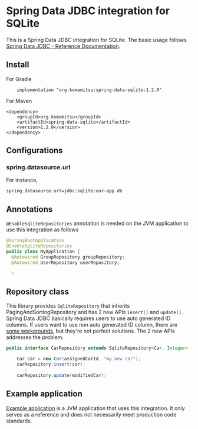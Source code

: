# Spring Data JDBC integration for SQLite

This is a Spring Data JDBC integration for SQLite. The basic usage follows [Spring Data JDBC - Reference Documentation](https://docs.spring.io/spring-data/jdbc/docs/current/reference/html/).

## Install

For Gradle
```
    implementation "org.komamitsu:spring-data-sqlite:1.2.0"
```

For Maven
```
<dependency>
    <groupId>org.komamitsu</groupId>
    <artifactId>spring-data-sqlite</artifactId>
    <version>1.2.0</version>
</dependency>

```

## Configurations

### spring.datasource.url

For instance,

```
spring.datasource.url=jdbc:sqlite:our-app.db
```

## Annotations

`@EnableSqliteRepositories` annotation is needed on the JVM application to use this integration as follows

```java
@SpringBootApplication
@EnableSqliteRepositories
public class MyApplication {
  @Autowired GroupRepository groupRepository;
  @Autowired UserRepository userRepository;

  :
```

## Repository class

This library provides `SqliteRepository` that inherits PagingAndSortingRepository and has 2 new APIs `insert()` and `update()`. Spring Data JDBC basically requires users to use auto generated ID columns. If users want to use non auto generated ID column, there are [some workarounds](https://spring.io/blog/2021/09/09/spring-data-jdbc-how-to-use-custom-id-generation), but they're not perfect solutions. The 2 new APIs addresses the problem.

```java
public interface CarRepository extends SqliteRepository<Car, Integer> {}
```

```java
    Car car = new Car(assignedCarId, "my new car");
    carRepository.insert(car);
       :
    carRepository.update(modifiedCar);
```


## Example application

[Example application](../example) is a JVM application that uses this integration. It only serves as a reference and does not necessarily meet production code standards.

